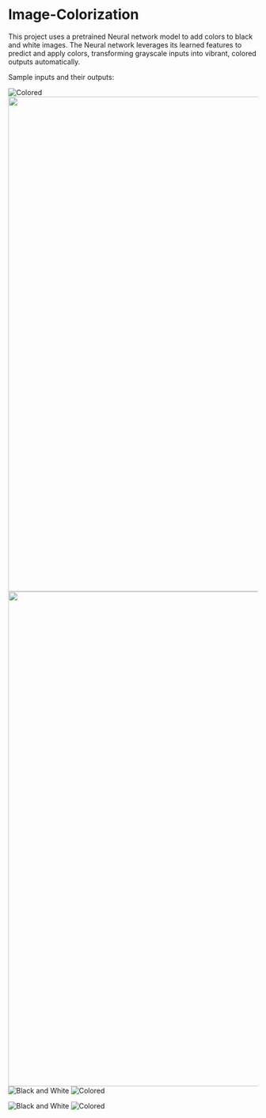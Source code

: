 # Image-Colorization

This project uses a pretrained Neural network model to add colors to black and white images. The Neural network leverages its learned features to predict and apply colors, transforming grayscale inputs into vibrant, colored outputs automatically.

Sample inputs and their outputs:

![Colored](sample/eiffel_colored.png)
<img align="left" width="1000" height="1000" src="sample/your_img_file_name.jpg">
<img align="right" width="1000" height="1000" src="sample/eiffel_colored.png">

![Black and White](sample/lion.jpg)   ![Colored](sample/lion_colored.png)

![Black and White](sample/rose.jpg)   ![Colored](sample/rose_colored.png)

